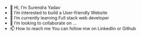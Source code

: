 - 👋 Hi, I’m Surendra Yadav
- 👀 I’m interested to build a User-friendly Website
- 🌱 I’m currently learning Full stack web developer
- 💞️ I’m looking to collaborate on ...
- 📫 How to reach me You can follow mw on Linkedlin or Github
<!---
Surendra7506/Surendra7506 is a ✨ special ✨ repository because its `README.md` (this file) appears on your GitHub profile.
You can click the Preview link to take a look at your changes.
--->

